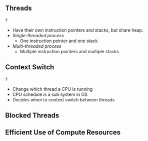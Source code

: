 ## Threads
?
- Have their own instruction pointers and stacks, but share heap.
- *Single-threaded process*
	- One instruction pointer and one stack
- *Multi-threaded process*
	- Multiple instruction pointers and multiple stacks

## Context Switch
?
- Change which thread a CPU is running
- CPU schedule is a sub system in OS
- Decides when to context switch between threads

## Blocked Threads

## Efficient Use of Compute Resources